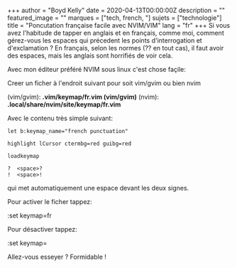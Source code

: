 +++
author = "Boyd Kelly"
date = 2020-04-13T00:00:00Z
description = ""
featured_image = ""
marques = ["tech, french, "]
sujets = ["technologie"]
title = "Poncutation française facile avec NVIM/VIM"
lang = "fr"
+++
Si vous avez l'habitude de tapper en anglais et en français, comme moi, comment gérez-vous les espaces qui précedent les points d'interrogation et d'exclamation ?  En français, selon les normes (??  en tout cas), il faut avoir des espaces, mais les anglais sont horrifiés de voir cela.

Avec mon éditeur préféré NVIM sous linux c'est chose façile:

Creer un ficher à l'endroit suivant pour soit vim/gvim ou bien nvim

(vim/gvim): **.vim/keymap/fr.vim (vim/gvim)** 
(nvim): **.local/share/nvim/site/keymap/fr.vim** 

Avec le contenu très simple suivant: 
    
    let b:keymap_name="french punctuation"
    
    highlight lCursor ctermbg=red guibg=red
    
    loadkeymap
    
    ?  <space>?
    !  <space>!
    
qui met automatiquement une espace devant les deux signes.

Pour activer le ficher tappez:

:set keymap=fr

Pour désactiver tappez:

:set keymap=

Allez-vous esseyer ?  Formidable !
